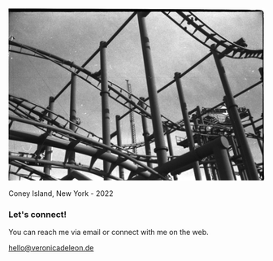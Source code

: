 ![VDLH - Coney Island 2022](images/vdlh-coney-island.jpg)

<p class="photo-footnote">Coney Island, New York - 2022</p>

### Let's connect!

You can reach me via email or connect with me on the web.

<a style="font-weight:600" href="mailto:v.dleon@gmail.com">hello@veronicadeleon.de</a>
